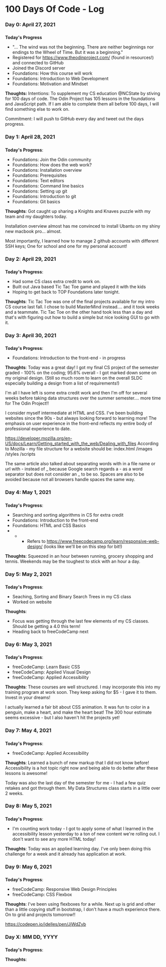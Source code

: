 # 100 Days Of Code - Log

### Day 0: April 27, 2021
##### 

**Today's Progress**
- "... The wind was not the beginning. There are neither beginnings nor endings to the Wheel of Time. But it was a beginning." 
- Registered for https://www.theodinproject.com/ (found in resources!) and connected to GitHub
- Joined the Discord server
- Foundations: How this course will work
- Foundations: Introduction to Web Development
- Foundations: Motivation and Mindset


**Thoughts:** 
Intentions: To supplement my CS education @NCState by stiving for 100 days of code. The Odin Project has 105 lessons in the foundations and JavaScript path. If I am able to complete them all before 100 days, I will find something else to work on. 

Commitment: I will push to GitHub every day and tweet out the days progress. 

### Day 1: April 28, 2021
##### 

**Today's Progress**: 
- Foundations: Join the Odin community
- Foundations: How does the web work? 
- Foundations: Installation overview
- Foundations: Prerequisites
- Foundations: Text editors
- Foundations: Command line basics
- Foundations: Setting up git
- Foundations: Introduction to git
- Foundations: Git basics

**Thoughts**: 
Got caught up sharing a Knights and Knaves puzzle with my team and my daughters today.

Installation overview almost has me convinced to install Ubantu on my shiny new macbook pro... almost. 

Most importantly, I learned how to manage 2 github accounts with different SSH keys; One for school and one for my personal account!

### Day 2: April 29, 2021
##### 

**Today's Progress**: 
- Had some CS class extra credit to work on.
- Built out Java based Tic Tac Toe game and played it with the kids 
- Hoping to get back to TOP Foundations later tonight. 

**Thoughts**: 
Tic Tac Toe was one of the final projects available for my intro CS course last fall. I chose to build MasterMind instead.... and it took weeks and a teammate. Tic Tac Toe on the other hand took less than a day and that's with figuring out how to build a simple but nice looking GUI to go with it. 

### Day 3: April 30, 2021
##### 

**Today's Progress**: 
- Foundations: Introduction to the front-end - in progress

**Thoughts**: 
Today was a great day! I got my final CS project of the semester graded - 100% on the coding; 95.6% overall - I got marked down some on my original design. (Still so much room to learn on the overall SLDC especially building a design from a list of requirements!)

I'm all I have left is some extra credit work and then I'm off for several weeks before taking data structures over the summer semester.... more time for The Odin Project!! 

I consider myself intermediate at HTML and CSS. I've been building websites since the 90s - but always looking forward to learning more! The emphasis on user experience in the front-end reflects my entire body of professional experience to date. 

https://developer.mozilla.org/en-US/docs/Learn/Getting_started_with_the_web/Dealing_with_files
According to Mozilla - my file structure for a website should be: 
index.html
/images
/styles
/scripts

The same article also talked about separating words with in a file name or url with - instead of _ because Google search regards a - as a word separator but does not consider an _ to be so. Spaces are also to be avoided because not all browsers handle spaces the same way. 

### Day 4: May 1, 2021
##### 

**Today's Progress**: 
- Searching and sorting algorithms in CS for extra credit 
- Foundations: Introduction to the front-end
- Foundations: HTML and CSS Basics
- - - Refers to https://www.freecodecamp.org/learn/responsive-web-design/ (looks like we'll be on this step for bit!)

**Thoughts**: 
Squeezed in an hour between running, grocery shopping and tennis. Weekends may be the toughest to stick with an hour a day. 


### Day 5: May 2, 2021
##### 

**Today's Progress**: 
- Seaching, Sorting and Binary Search Trees in my CS class
- Worked on website

**Thoughts**: 
- Focus was getting through the last few elements of my CS classes. Should be getting a 4.0 this term! 
- Heading back to freeCodeCamp next

### Day 6: May 3, 2021
##### 

**Today's Progress**: 
- freeCodeCamp: Learn Basic CSS
- freeCodeCamp: Applied Visual Design
- freeCodeCamp: Applied Accessibility

**Thoughts**: 
These courses are well structured. I may incorporate this into my training program at work soon. They keep asking for $5 - I gave it to them. Invest in your dreams! 

I actually learned a fair bit about CSS animation. It was fun to color in a penguin, make a heart, and make the heart beat! The 300 hour estimate seems excessive - but I also haven't hit the projects yet! 

### Day 7: May 4, 2021
##### 

**Today's Progress**: 
- freeCodeCamp: Applied Accessibility

**Thoughts**: 
Learned a bunch of new markup that I did not know before! Accessibility is a hot topic right now and being able to do better after these lessons is awesome! 

Today was also the last day of the semester for me - I had a few quiz retakes and got through them. My Data Structures class starts in a little over 2 weeks. 

### Day 8: May 5, 2021
##### 

**Today's Progress**: 
- I'm counting work today - I got to apply some of what I learned in the accessibility lesson yesterday to a ton of new content we're rolling out. I don't want to see any more HTML today! 

**Thoughts**: 
Today was an applied learning day. I've only been doing this challenge for a week and it already has application at work. 


### Day 9: May 6, 2021
##### 

**Today's Progress**: 
- freeCodeCamp: Responsive Web Design Principles
- freeCodeCamp: CSS Flexbox

**Thoughts**: 
I've been using flexboxes for a while. Next up is grid and other than a little copying stuff in bootstrap, I don't have a much experience there. On to grid and projects tomorrow!! 




https://codepen.io/jdelles/pen/JjWdZyb

### Day X: MM DD, YYYY
##### 

**Today's Progress**: 

**Thoughts**: 